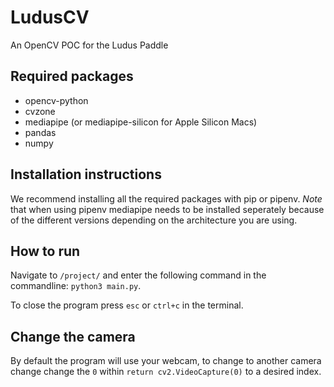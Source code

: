 # LudusCV
An OpenCV POC for the Ludus Paddle

## Required packages
* opencv-python
* cvzone
* mediapipe (or mediapipe-silicon for Apple Silicon Macs)
* pandas
* numpy 

## Installation instructions
We recommend installing all the required packages with pip or pipenv.
*Note* that when using pipenv mediapipe needs to be installed seperately because of the different versions depending on the architecture you are using.

## How to run
Navigate to `/project/` and enter the following command in the commandline:
`python3 main.py`.

To close the program press `esc` or `ctrl+c` in the terminal.

## Change the camera
By default the program will use your webcam, to change to another camera change change the `0` within `return cv2.VideoCapture(0)` to a desired index.
